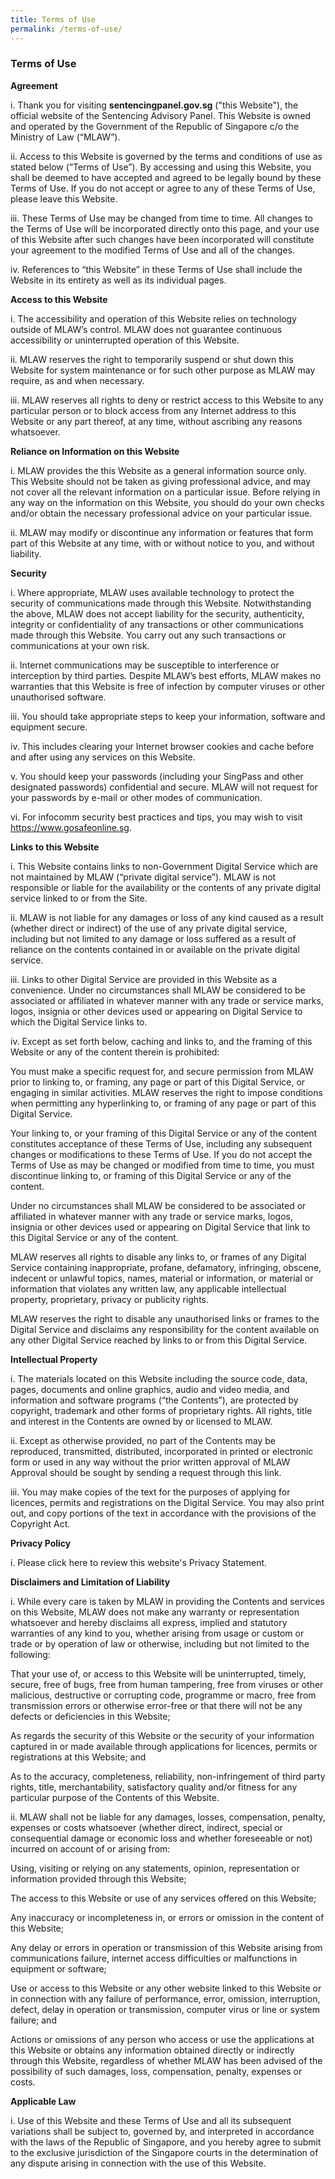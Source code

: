 ```yaml
---
title: Terms of Use
permalink: /terms-of-use/
---
```

### **Terms of Use**

**Agreement**

i. Thank you for visiting **sentencingpanel.gov.sg** ("this Website"), the official website of the Sentencing Advisory Panel. This Website is owned and operated by the Government of the Republic of Singapore c/o the Ministry of Law (“MLAW”).

ii. Access to this Website is governed by the terms and conditions of use as stated below (“Terms of Use”). By accessing and using this Website, you shall be deemed to have accepted and agreed to be legally bound by these Terms of Use. If you do not accept or agree to any of these Terms of Use, please leave this Website.

iii. These Terms of Use may be changed from time to time. All changes to the Terms of Use will be incorporated directly onto this page, and your use of this Website after such changes have been incorporated will constitute your agreement to the modified Terms of Use and all of the changes.

iv. References to “this Website” in these Terms of Use shall include the Website in its entirety as well as its individual pages.

**Access to this Website**

i. The accessibility and operation of this Website relies on technology outside of MLAW’s control. MLAW does not guarantee continuous accessibility or uninterrupted operation of this Website.

ii. MLAW reserves the right to temporarily suspend or shut down this Website for system maintenance or for such other purpose as MLAW may require, as and when necessary.

iii. MLAW reserves all rights to deny or restrict access to this Website to any particular person or to block access from any Internet address to this Website or any part thereof, at any time, without ascribing any reasons whatsoever.

**Reliance on Information on this Website**

i. MLAW provides the this Website as a general information source only. This Website should not be taken as giving professional advice, and may not cover all the relevant information on a particular issue. Before relying in any way on the information on this Website, you should do your own checks and/or obtain the necessary professional advice on your particular issue.

ii. MLAW may modify or discontinue any information or features that form part of this Website at any time, with or without notice to you, and without liability.

**Security**

i. Where appropriate, MLAW uses available technology to protect the security of communications made through this Website. Notwithstanding the above, MLAW does not accept liability for the security, authenticity, integrity or confidentiality of any transactions or other communications made through this Website. You carry out any such transactions or communications at your own risk.

ii. Internet communications may be susceptible to interference or interception by third parties. Despite MLAW’s best efforts, MLAW makes no warranties that this Website is free of infection by computer viruses or other unauthorised software.

iii. You should take appropriate steps to keep your information, software and equipment secure.

iv. This includes clearing your Internet browser cookies and cache before and after using any services on this Website.

v. You should keep your passwords (including your SingPass and other designated passwords) confidential and secure. MLAW will not request for your passwords by e-mail or other modes of communication.

vi. For infocomm security best practices and tips, you may wish to visit https://www.gosafeonline.sg.

**Links to this Website**

i. This Website contains links to non-Government Digital Service which are not maintained by MLAW (“private digital service”). MLAW is not responsible or liable for the availability or the contents of any private digital service linked to or from the Site.

ii. MLAW is not liable for any damages or loss of any kind caused as a result (whether direct or indirect) of the use of any private digital service, including but not limited to any damage or loss suffered as a result of reliance on the contents contained in or available on the private digital service.

iii. Links to other Digital Service are provided in this Website as a convenience. Under no circumstances shall MLAW be considered to be associated or affiliated in whatever manner with any trade or service marks, logos, insignia or other devices used or appearing on Digital Service to which the Digital Service links to.

iv. Except as set forth below, caching and links to, and the framing of this Website or any of the content therein is prohibited:

You must make a specific request for, and secure permission from MLAW prior to linking to, or framing, any page or part of this Digital Service, or engaging in similar activities. MLAW reserves the right to impose conditions when permitting any hyperlinking to, or framing of any page or part of this Digital Service.

Your linking to, or your framing of this Digital Service or any of the content constitutes acceptance of these Terms of Use, including any subsequent changes or modifications to these Terms of Use. If you do not accept the Terms of Use as may be changed or modified from time to time, you must discontinue linking to, or framing of this Digital Service or any of the content.

Under no circumstances shall MLAW be considered to be associated or affiliated in whatever manner with any trade or service marks, logos, insignia or other devices used or appearing on Digital Service that link to this Digital Service or any of the content.

MLAW reserves all rights to disable any links to, or frames of any Digital Service containing inappropriate, profane, defamatory, infringing, obscene, indecent or unlawful topics, names, material or information, or material or information that violates any written law, any applicable intellectual property, proprietary, privacy or publicity rights.

MLAW reserves the right to disable any unauthorised links or frames to the Digital Service and disclaims any responsibility for the content available on any other Digital Service reached by links to or from this Digital Service.

**Intellectual Property**

i. The materials located on this Website including the source code, data, pages, documents and online graphics, audio and video media, and information and software programs (“the Contents”), are protected by copyright, trademark and other forms of proprietary rights. All rights, title and interest in the Contents are owned by or licensed to MLAW.

ii. Except as otherwise provided, no part of the Contents may be reproduced, transmitted, distributed, incorporated in printed or electronic form or used in any way without the prior written approval of MLAW Approval should be sought by sending a request through this link.

iii. You may make copies of the text for the purposes of applying for licences, permits and registrations on the Digital Service. You may also print out, and copy portions of the text in accordance with the provisions of the Copyright Act.

**Privacy Policy**

i. Please click here to review this website's Privacy Statement.

**Disclaimers and Limitation of Liability**

i. While every care is taken by MLAW in providing the Contents and services on this Website, MLAW does not make any warranty or representation whatsoever and hereby disclaims all express, implied and statutory warranties of any kind to you, whether arising from usage or custom or trade or by operation of law or otherwise, including but not limited to the following:

That your use of, or access to this Website will be uninterrupted, timely, secure, free of bugs, free from human tampering, free from viruses or other malicious, destructive or corrupting code, programme or macro, free from transmission errors or otherwise error-free or that there will not be any defects or deficiencies in this Website;

As regards the security of this Website or the security of your information captured in or made available through applications for licences, permits or registrations at this Website; and

As to the accuracy, completeness, reliability, non-infringement of third party rights, title, merchantability, satisfactory quality and/or fitness for any particular purpose of the Contents of this Website.

ii. MLAW shall not be liable for any damages, losses, compensation, penalty, expenses or costs whatsoever (whether direct, indirect, special or consequential damage or economic loss and whether foreseeable or not) incurred on account of or arising from:

Using, visiting or relying on any statements, opinion, representation or information provided through this Website;

The access to this Website or use of any services offered on this Website;

Any inaccuracy or incompleteness in, or errors or omission in the content of this Website;

Any delay or errors in operation or transmission of this Website arising from communications failure, internet access difficulties or malfunctions in equipment or software;

Use or access to this Website or any other website linked to this Website or in connection with any failure of performance, error, omission, interruption, defect, delay in operation or transmission, computer virus or line or system failure; and

Actions or omissions of any person who access or use the applications at this Website or obtains any information obtained directly or indirectly through this Website, regardless of whether MLAW has been advised of the possibility of such damages, loss, compensation, penalty, expenses or costs.

**Applicable Law**

i. Use of this Website and these Terms of Use and all its subsequent variations shall be subject to, governed by, and interpreted in accordance with the laws of the Republic of Singapore, and you hereby agree to submit to the exclusive jurisdiction of the Singapore courts in the determination of any dispute arising in connection with the use of this Website.